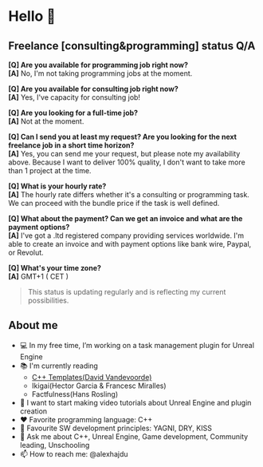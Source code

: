 # Hello 🖖

## Freelance [consulting&programming] status Q/A

__[Q] Are you available for programming job right now?__<br>
__[A]__ No, I'm not taking programming jobs at the moment.

__[Q] Are you available for consulting job right now?__<br>
__[A]__ Yes, I've capacity for consulting job!

__[Q] Are you looking for a full-time job?__<br>
__[A]__ Not at the moment.

__[Q] Can I send you at least my request? Are you looking for the next freelance job in a short time horizon?__<br>
__[A]__ Yes, you can send me your request, but please note my availability above. Because I want to deliver 100% quality, I don't want to take more than 1 project at the time.

__[Q] What is your hourly rate?__<br>
__[A]__ The hourly rate differs whether it's a consulting or programming task. We can proceed with the bundle price if the task is well defined.

__[Q] What about the payment? Can we get an invoice and what are the payment options?__<br>
__[A]__ I've got a .ltd registered company providing services worldwide. I'm able to create an invoice and with payment options like bank wire, Paypal, or Revolut.

__[Q] What's your time zone?__<br>
__[A]__ GMT+1 ( CET )

> This status is updating regularly and is reflecting my current possibilities.

## About me

- 💻 In my free time, I’m working on a task management plugin for Unreal Engine
- 📚 I'm currently reading 
  - [C++ Templates(David Vandevoorde)](https://amzn.to/2ZEOJKV)
  - Ikigai(Hector Garcia & Francesc Miralles)
  - Factfulness(Hans Rosling)
- 🎤 I want to start making video tutorials about Unreal Engine and plugin creation
- ❤️ Favorite programming language: C++
- 📜 Favourite SW development principles: YAGNI, DRY, KISS
- 💬 Ask me about C++, Unreal Engine, Game development, Community leading, Unschooling
- 📫 How to reach me: @alexhajdu
